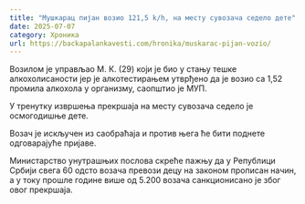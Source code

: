 ```yaml
---
title: "Мушкарац пијан возио 121,5 k/h, на месту сувозача седело дете"
date: 2025-07-07
category: Хроника
url: https://backapalankavesti.com/hronika/muskarac-pijan-vozio/
---
```


Возилом је управљао М. К. (29) који је био у стању тешке алкохолисаности јер је алкотестирањем утврђено да је возио са 1,52 промила алкохола у организму, саопштио је МУП.

У тренутку извршења прекршаја на месту сувозача седело је осмогодишње дете.

Возач је искључен из саобраћаја и против њега ће бити поднете одговарајуће пријаве.

Министарство унутрашњих послова скреће пажњу да у Републици Србији свега 60 одсто возача превози децу на законом прописан начин, а у току прошле године више од 5.200 возача санкционисано је због овог прекршаја.
